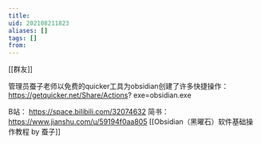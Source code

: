 ```yaml
---
title: 
uid: 202108211823
aliases: []
tags: []
from: 
---
```

[[群友]]

管理员蚕子老师以免费的quicker工具为obsidian创建了许多快捷操作：https://getquicker.net/Share/Actions?
exe=obsidian.exe

B站： https://space.bilibili.com/32074632
简书： https://www.jianshu.com/u/59194f0aa805
[[Obsidian（黑曜石）软件基础操作教程 by 蚕子]]